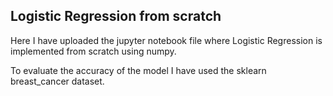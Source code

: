 ## Logistic Regression from scratch

Here I have uploaded the jupyter notebook file where Logistic Regression is implemented from scratch using numpy.

To evaluate the accuracy of the model I have used the sklearn breast_cancer dataset.
